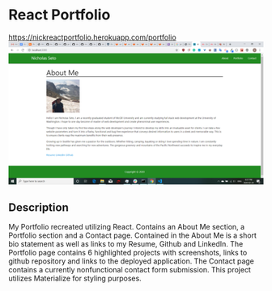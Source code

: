 # React Portfolio
https://nickreactportfolio.herokuapp.com/portfolio
![Deployed Application Screenshot](src/pages/Images/ReactPortfolio.png)

## Description

My Portfolio recreated utilizing React. Contains an About Me section, a Portfolio section and a Contact page. Contained in the About Me is a short bio statement as well as links to my Resume, Github and LinkedIn. The Portfolio page contains 6 highlighted projects with screenshots, links to github repository and links to the deployed application. The Contact page contains a currently nonfunctional contact form submission. This project utilizes Materialize for styling purposes.
